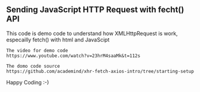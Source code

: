 ## Sending JavaScript HTTP Request with fecht() API

This code is demo code to understand how XMLHttpRequest is work, especailly fetch()  with html and JavaScipt 

    The video for demo code
    https://www.youtube.com/watch?v=23hrM4saaMk&t=112s

    The domo code source
    https://github.com/academind/xhr-fetch-axios-intro/tree/starting-setup

Happy Coding :-)